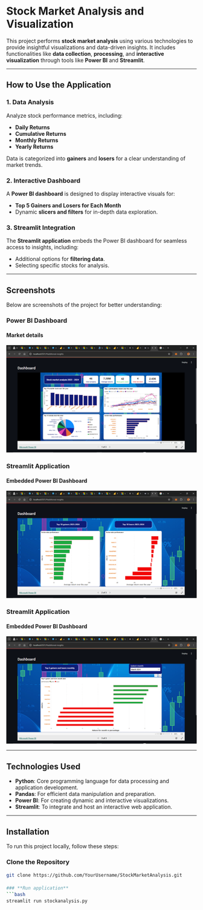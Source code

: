 # **Stock Market Analysis and Visualization**

This project performs **stock market analysis** using various technologies to provide insightful visualizations and data-driven insights. It includes functionalities like **data collection**, **processing**, and **interactive visualization** through tools like **Power BI** and **Streamlit**.

---

## **How to Use the Application**

### **1. Data Analysis**
Analyze stock performance metrics, including:
- **Daily Returns**
- **Cumulative Returns**
- **Monthly Returns**
- **Yearly Returns**

Data is categorized into **gainers** and **losers** for a clear understanding of market trends.

### **2. Interactive Dashboard**
A **Power BI dashboard** is designed to display interactive visuals for:
- **Top 5 Gainers and Losers for Each Month**  
- Dynamic **slicers and filters** for in-depth data exploration.

### **3. Streamlit Integration**
The **Streamlit application** embeds the Power BI dashboard for seamless access to insights, including:
- Additional options for **filtering data**.
- Selecting specific stocks for analysis.

---

## **Screenshots**

Below are screenshots of the project for better understanding:

### **Power BI Dashboard**
#### Market details
![Power BI Dashboard](s1.png)

### **Streamlit Application**
#### Embedded Power BI Dashboard
![Top 10 gainers and losers over the year](s2.png)

### **Streamlit Application**
#### Embedded Power BI Dashboard
![Top 5 gainers and losers monthly](s3.png)

---

## **Technologies Used**

- **Python**: Core programming language for data processing and application development.
- **Pandas**: For efficient data manipulation and preparation.
- **Power BI**: For creating dynamic and interactive visualizations.
- **Streamlit**: To integrate and host an interactive web application.

---

## **Installation**

To run this project locally, follow these steps:

### **Clone the Repository**
```bash
git clone https://github.com/YourUsername/StockMarketAnalysis.git

### **Run application**
```bash
streamlit run stockanalysis.py

